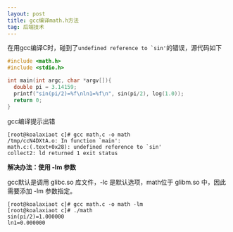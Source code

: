 ```yaml
---
layout: post
title: gcc编译math.h方法
tag: 后端技术
---
```


在用gcc编译C时，碰到了``undefined reference to `sin'``的错误，源代码如下

```c
#include <math.h>
#include <stdio.h>

int main(int argc, char *argv[]){
  double pi = 3.14159;
  printf("sin(pi/2)=%f\nln1=%f\n", sin(pi/2), log(1.0));
  return 0;
}
```

gcc编译提示出错

```
[root@koalaxiaot c]# gcc math.c -o math
/tmp/ccN4DXtA.o: In function `main':
math.c:(.text+0x28): undefined reference to `sin'
collect2: ld returned 1 exit status
```

**解决办法：使用 -lm 参数**

gcc默认是调用 glibc.so 库文件，-lc 是默认选项，math位于 glibm.so 中，因此需要添加 -lm 参数指定。

```
[root@koalaxiaot c]# gcc math.c -o math -lm
[root@koalaxiaot c]# ./math 
sin(pi/2)=1.000000
ln1=0.000000
```
